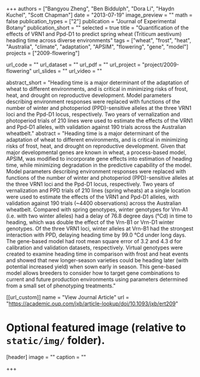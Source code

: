 +++
authors = ["Bangyou Zheng", "Ben Biddulph", "Dora Li", "Haydn Kuchel", "Scott Chapman"]
date = "2013-07-19"
image_preview = ""
math = false
publication_types = ["2"]
publication = "Journal of Experimental Botany"
publication_short = ""
selected = true
title = "Quantification of the effects of VRN1 and Ppd-D1 to predict spring wheat (Triticum aestivum) heading time across diverse environments"
tags = ["wheat", "frost", "heat", "Australia", "climate", "adaptation", "APSIM", "flowering", "gene", "model"]
projects = ["2009-flowering"]

url_code = ""
url_dataset = ""
url_pdf = ""
url_project = "project/2009-flowering"
url_slides = ""
url_video = ""

abstract_short = "Heading time is a major determinant of the adaptation of wheat to different environments, and is critical in minimizing risks of frost, heat, and drought on reproductive development. Model parameters describing environment responses were replaced with functions of the number of winter and photoperiod (PPD)-sensitive alleles at the three VRN1 loci and the Ppd-D1 locus, respectively. Two years of vernalization and photoperiod trials of 210 lines were used to estimate the effects of the VRN1 and Ppd-D1 alleles, with validation against 190 trials across the Australian wheatbelt."
abstract = "Heading time is a major determinant of the adaptation of wheat to different environments, and is critical in minimizing risks of frost, heat, and drought on reproductive development. Given that major developmental genes are known in wheat, a process-based model, APSIM, was modified to incorporate gene effects into estimation of heading time, while minimizing degradation in the predictive capability of the model. Model parameters describing environment responses were replaced with functions of the number of winter and photoperiod (PPD)-sensitive alleles at the three VRN1 loci and the Ppd-D1 locus, respectively. Two years of vernalization and PPD trials of 210 lines (spring wheats) at a single location were used to estimate the effects of the VRN1 and Ppd-D1 alleles, with validation against 190 trials (~4400 observations) across the Australian wheatbelt. Compared with spring genotypes, winter genotypes for Vrn-A1 (i.e. with two winter alleles) had a delay of 76.8 degree days (°Cd) in time to heading, which was double the effect of the Vrn-B1 or Vrn-D1 winter genotypes. Of the three VRN1 loci, winter alleles at Vrn-B1 had the strongest interaction with PPD, delaying heading time by 99.0 °Cd under long days. The gene-based model had root mean square error of 3.2 and 4.3 d for calibration and validation datasets, respectively. Virtual genotypes were created to examine heading time in comparison with frost and heat events and showed that new longer-season varieties could be heading later (with potential increased yield) when sown early in season. This gene-based model allows breeders to consider how to target gene combinations to current and future production environments using parameters determined from a small set of phenotyping treatments."



[[url_custom]]
name = "View Journal Article"
url = "https://academic.oup.com/jxb/article-lookup/doi/10.1093/jxb/ert209"

# Optional featured image (relative to `static/img/` folder).
[header]
image = ""
caption = ""

+++
